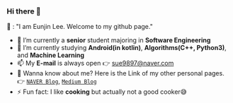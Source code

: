 ### Hi there 👋

👩 : "I am Eunjin Lee. Welcome to my github page."

- 🔭 I’m currently a **senior** student majoring in **Software Engineering**
- 🌱 I’m currently studying **Android(in kotlin)**, **Algorithms(C++, Python3)**, and **Machine Learning**
- 📫 My **E-mail** is always open 👉 sue9897@naver.com
- 👐 Wanna know about me? Here is the Link of my other personal pages.
👉 [`NAVER Blog`](https://blog.naver.com/sue9897), [`Medium Blog`](https://medium.com/@witheunjin)
- ⚡ Fun fact: I like **cooking** but actually not a good cooker😅

